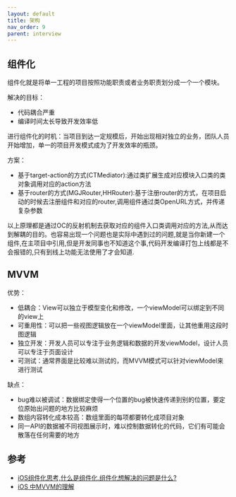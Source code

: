 ```yaml
---
layout: default
title: 架构
nav_order: 9
parent: interview
---
```


## 组件化

组件化就是将单一工程的项目按照功能职责或者业务职责划分成一个一个模块。

解决的目标：
- 代码耦合严重
- 编译时间太长导致开发效率低

进行组件化的时机：当项目到达一定规模后，开始出现相对独立的业务，团队人员开始增加，单一的项目开发模式成为了开发效率的瓶颈。

方案：
- 基于target-action的方式(CTMediator):通过类扩展生成对应模块入口类的类对象调用对应的action方法
- 基于router的方式(MGJRouter,HHRouter):基于注册router的方式，在项目启动的时候去注册组件和对应的router,调用组件通过类OpenURL方式，并传递复杂参数

以上原理都是通过OC的反射机制去获取对应的组件入口类调用对应的方法,从而达到解耦的目的。也容易出现一个问题也是实际中遇到过的问题,就是当你新建一个组件,在主项目中引用,但是开发同事也不知道这个事,代码开发编译打包上线都是不会报错的,只有到线上功能无法使用了才会知道.

## MVVM

优势：
- 低耦合：View可以独立于模型变化和修改，一个viewModel可以绑定到不同的view上
- 可重用性：可以把一些视图逻辑放在一个viewModel里面，让其他重用这段时图逻辑
- 独立开发：开发人员可以专注于业务逻辑和数据的开发viewModel，设计人员可以专注于页面设计
- 可测试：通常界面是比较难以测试的，而MVVM模式可以针对viewModel来进行测试

缺点：
- bug难以被调试：数据绑定使得一个位置的bug被快速传递到别的位置，要定位原始出问题的地方比较麻烦
- 数组内容转化成本较高：数组里面的每项都要转化成项目对象
- 同一API的数据被不同视图展示时，难以控制数据转化的代码，它们有可能会散落在任何需要的地方

## 参考
- [iOS组件化思考,什么是组件化,组件化想解决的问题是什么?](https://www.jianshu.com/p/9fe2e96c097a)
- [iOS 中MVVM的理解
](https://blog.csdn.net/xueshangzhiying_iOS/article/details/80312369)